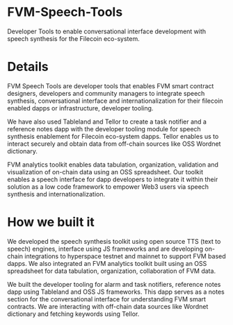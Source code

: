 # FVM-Speech-Tools
Developer Tools to enable conversational interface development with speech synthesis for the Filecoin eco-system. 

# Details 

FVM Speech Tools are developer tools that enables FVM smart contract designers, developers and community managers to integrate speech synthesis, conversational interface and internationalization for their filecoin enabled dapps or infrastructure, developer tooling.  

We have also used Tableland and Tellor to create a task notifier and a reference notes dapp with the developer tooling module for speech synthesis enablement for Filecoin eco-system dapps. Tellor enables us to interact securely and obtain data from off-chain sources like OSS Wordnet dictionary.

FVM analytics toolkit enables data tabulation, organization, validation and visualization of on-chain data using an OSS spreadsheet.  Our toolkit enables a speech interface for dapp developers to integrate it within their solution as a low code framework to empower Web3 users via speech synthesis and internationalization.


# How we built it

We developed the speech synthesis toolkit using open source TTS (text to speech) engines, interface using JS frameworks and are developing on-chain integrations to hyperspace testnet and mainnet to support FVM based dapps. We also integrated an FVM analytics toolkit built using an OSS spreadsheet for data tabulation, organization, collaboration of FVM data.

We built the developer tooling for alarm and task notifiers, reference notes dapp using Tableland and OSS JS frameworks. This dapp serves as a notes section for the conversational interface for understanding FVM smart contracts. We are interacting with off-chain data sources like Wordnet dictionary and fetching keywords using Tellor.
